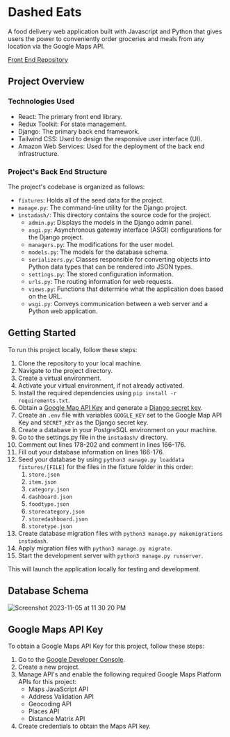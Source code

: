 # Dashed Eats
A food delivery web application built with Javascript and Python that gives users the power to conveniently order groceries and meals from any location via the Google Maps API.

[Front End Repository](https://github.com/eTrejoLujano/dashed-eats-react)

## Project Overview
### Technologies Used
- React: The primary front end library.
- Redux Toolkit: For state management.
- Django: The primary back end framework. 
- Tailwind CSS: Used to design the responsive user interface (UI).
- Amazon Web Services: Used for the deployment of the back end infrastructure.

### Project's Back End Structure 
The project's codebase is organized as follows:
- `fixtures`: Holds all of the seed data for the project.
- `manage.py`: The command-line utility for the Django project.
- `instadash/`: This directory contains the source code for the project.
  - `admin.py`: Displays the models in the Django admin panel.
  - `asgi.py`: Asynchronous gateway interface (ASGI) configurations for the Django project.
  - `managers.py`: The modifications for the user model.
  - `models.py`: The models for the database schema.
  - `serializers.py`: Classes responsible for converting objects into Python data types that can be rendered into JSON types.
  - `settings.py`: The stored configuration information.
  - `urls.py`: The routing information for web requests.
  - `views.py`: Functions that determine what the application does based on the URL.
  - `wsgi.py`: Conveys communication between a web server and a Python web application.

## Getting Started
To run this project locally, follow these steps:
1. Clone the repository to your local machine.
2. Navigate to the project directory.
3. Create a virtual environment.
4. Activate your virtual environment, if not already activated.
5. Install the required dependencies using `pip install -r requirements.txt`.
6. Obtain a [Google Map API Key](#Google-Maps-API-Key) and generate a [Django secret key](https://djecrety.ir/).
7. Create an `.env` file with variables `GOOGLE_KEY` set to the Google Map API Key and `SECRET_KEY` as the Django secret key.
8. Create a database in your PostgreSQL environment on your machine.
9. Go to the settings.py file in the `instadash/` directory.
10. Comment out lines 178-202 and comment in lines 166-176.
11. Fill out your database information on lines 166-176.
12. Seed your database by using `python3 manage.py loaddata fixtures/[FILE]` for the files in the fixture folder in this order:
    1. `store.json`
    2. `item.json`
    3. `category.json`
    4. `dashboard.json`
    5. `foodtype.json`
    6. `storecategory.json`
    7. `storedashboard.json`
    8. `storetype.json`
13. Create database migration files with `python3 manage.py makemigrations instadash`.
14. Apply migration files with `python3 manage.py migrate`.
15. Start the development server with `python3 manage.py runserver`.

This will launch the application locally for testing and development.

## Database Schema

![Screenshot 2023-11-05 at 11 30 20 PM](https://github.com/eTrejoLujano/dashed-eats-django/assets/85711028/b2b56a8b-df9c-4ab7-9848-aeb9a328ae48)

## Google Maps API Key
To obtain a Google Maps API Key for this project, follow these steps:
  1. Go to the [Google Developer Console](https://console.developers.google.com).
  2. Create a new project.
  3. Manage API's and enable the following required Google Maps Platform APIs for this project:
     - Maps JavaScript API
     - Address Validation API
     - Geocoding API
     - Places API
     - Distance Matrix API
  4. Create credentials to obtain the Maps API key.
